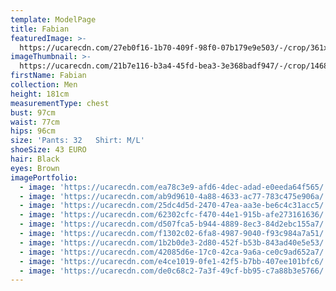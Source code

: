 ```yaml
---
template: ModelPage
title: Fabian
featuredImage: >-
  https://ucarecdn.com/27eb0f16-1b70-409f-98f0-07b179e9e503/-/crop/361x234/0,0/-/preview/
imageThumbnail: >-
  https://ucarecdn.com/21b7e116-b3a4-45fd-bea3-3e368badf947/-/crop/1468x1780/0,0/-/preview/
firstName: Fabian
collection: Men
height: 181cm
measurementType: chest
bust: 97cm
waist: 77cm
hips: 96cm
size: 'Pants: 32   Shirt: M/L'
shoeSize: 43 EURO
hair: Black
eyes: Brown
imagePortfolio:
  - image: 'https://ucarecdn.com/ea78c3e9-afd6-4dec-adad-e0eeda64f565/'
  - image: 'https://ucarecdn.com/ab9d9610-4a88-4633-ac77-783c475e906a/'
  - image: 'https://ucarecdn.com/25dc4d5d-2470-47ea-aa3e-be6c4c31acc5/'
  - image: 'https://ucarecdn.com/62302cfc-f470-44e1-915b-afe273161636/'
  - image: 'https://ucarecdn.com/d507fca5-b944-4889-8ec3-84d2ebc155a7/'
  - image: 'https://ucarecdn.com/f1302c02-6fa8-4987-9040-f93c984a7a51/'
  - image: 'https://ucarecdn.com/1b2b0de3-2d80-452f-b53b-843ad40e5e53/'
  - image: 'https://ucarecdn.com/42085d6e-17c0-42ca-9a6a-ce0c9ad652a7/'
  - image: 'https://ucarecdn.com/e4ce1019-0fe1-42f5-b7bb-407ee101bfc6/'
  - image: 'https://ucarecdn.com/de0c68c2-7a3f-49cf-bb95-c7a88b3e5766/'
---
```


